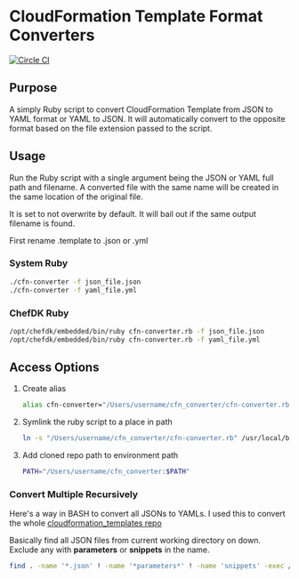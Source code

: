 # CloudFormation Template Format Converters
[![Circle CI](https://circleci.com/gh/bonusbits/cfn_converter/tree/master.svg?style=shield)](https://circleci.com/gh/bonusbits/cfn_converter/tree/master)

## Purpose
A simply Ruby script to convert CloudFormation Template from JSON to YAML format or YAML to JSON.
It will automatically convert to the opposite format based on the file extension passed to the script.

## Usage
Run the Ruby script with a single argument being the JSON or YAML full path and filename. 
A converted file with the same name will be created in the same location of the original file.

It is set to not overwrite by default. It will bail out if the same output filename is found.
 
First rename .template to .json or .yml

### System Ruby

```bash
./cfn-converter -f json_file.json
./cfn-converter -f yaml_file.yml
```
### ChefDK Ruby

```bash
/opt/chefdk/embedded/bin/ruby cfn-converter.rb -f json_file.json
/opt/chefdk/embedded/bin/ruby cfn-converter.rb -f yaml_file.yml
```

## Access Options
1. Create alias

    ```bash
    alias cfn-converter="/Users/username/cfn_converter/cfn-converter.rb"
    ```
2. Symlink the ruby script to a place in path

    ```bash
    ln -s "/Users/username/cfn_converter/cfn-converter.rb" /usr/local/bin/cfn-converter
    ```
3. Add cloned repo path to environment path

    ```bash
    PATH="/Users/username/cfn_converter:$PATH"
    ```
    
### Convert Multiple Recursively
Here's a way in BASH to convert all JSONs to YAMLs. I used this to convert the whole [cloudformation_templates repo](https://github.com/bonusbits/cloudformation_templates)

Basically find all JSON files from current working directory on down. Exclude any with **parameters** or **snippets** in the name.

```bash
find . -name '*.json' ! -name '*parameters*' ! -name 'snippets' -exec /usr/local/bin/cfn-converter -f {} \;
```
    